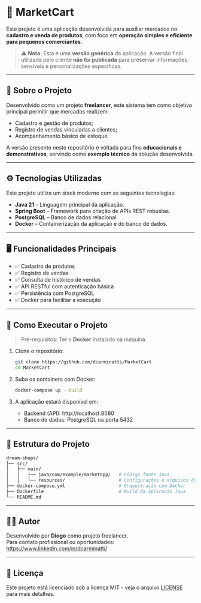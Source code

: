 # 🛒 MarketCart

Este projeto é uma aplicação desenvolvida para auxiliar mercados no **cadastro e venda de produtos**, com foco em **operação simples e eficiente para pequenos comerciantes**.

> ⚠️ **Nota:** Esta é uma **versão genérica** da aplicação. A versão final utilizada pelo cliente **não foi publicada** para preservar informações sensíveis e personalizações específicas.

---

## 📌 Sobre o Projeto

Desenvolvido como um projeto **freelancer**, este sistema tem como objetivo principal permitir que mercados realizem:

- Cadastro e gestão de produtos;
- Registro de vendas vinculadas a clientes;
- Acompanhamento básico de estoque.

A versão presente neste repositório é voltada para fins **educacionais e demonstrativos**, servindo como **exemplo técnico** da solução desenvolvida.

---

## ⚙️ Tecnologias Utilizadas

Este projeto utiliza um stack moderno com as seguintes tecnologias:

- **Java 21** – Linguagem principal da aplicação.
- **Spring Boot** – Framework para criação de APIs REST robustas.
- **PostgreSQL** – Banco de dados relacional.
- **Docker** – Containerização da aplicação e do banco de dados.

---

## 🖥️ Funcionalidades Principais

- ✅ Cadastro de produtos
- ✅ Registro de vendas
- ✅ Consulta de histórico de vendas
- ✅ API RESTful com autenticação básica
- ✅ Persistência com PostgreSQL
- ✅ Docker para facilitar a execução

---

## 🚀 Como Executar o Projeto

> Pré-requisitos: Ter o **Docker** instalado na máquina.

1. Clone o repositório:
   ```bash
   git clone https://github.com/dcarminatti/MarketCart
   cd MarketCart
   ```

2. Suba os containers com Docker:
   ```bash
   docker-compose up --build
   ```

3. A aplicação estará disponível em:
    - Backend (API): http://localhost:8080
    - Banco de dados: PostgreSQL na porta 5432

---

## 📂 Estrutura do Projeto

```bash
dream-shops/
├── src/
│   ├── main/
│   │   ├── java/com/example/marketapp/   # Código fonte Java
│   │   └── resources/                    # Configurações e arquivos do Spring
├── docker-compose.yml                    # Orquestração com Docker
├── Dockerfile                            # Build da aplicação Java
└── README.md
```

---

## 🧑‍💻 Autor

Desenvolvido por **Diogo** como projeto freelancer.  
Para contato profissional ou oportunidades: https://www.linkedin.com/in/dcarminatti/

---

## 📄 Licença

Este projeto está licenciado sob a licença MIT - veja o arquivo [LICENSE](LICENSE) para mais detalhes.